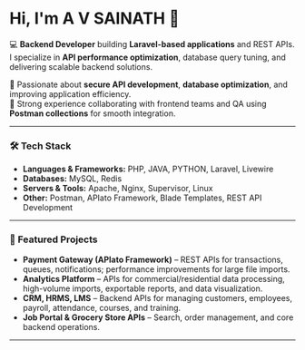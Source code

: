 # Hi, I'm A V SAINATH 👋  

💻 **Backend Developer** building **Laravel-based applications** and REST APIs. I specialize in **API performance optimization**, database query tuning, and delivering scalable backend solutions.  

🔹 Passionate about **secure API development**, **database optimization**, and improving application efficiency.  
🔹 Strong experience collaborating with frontend teams and QA using **Postman collections** for smooth integration.  

---

### 🛠 Tech Stack  
- **Languages & Frameworks:** PHP, JAVA, PYTHON, Laravel, Livewire 
- **Databases:** MySQL, Redis  
- **Servers & Tools:** Apache, Nginx, Supervisor, Linux  
- **Other:** Postman, APIato Framework, Blade Templates, REST API Development  

---

### 📌 Featured Projects  
- **Payment Gateway (APIato Framework)** – REST APIs for transactions, queues, notifications; performance improvements for large file imports.  
- **Analytics Platform** – APIs for commercial/residential data processing, high-volume imports, exportable reports, and data visualization.  
- **CRM, HRMS, LMS** – Backend APIs for managing customers, employees, payroll, attendance, courses, and training.  
- **Job Portal & Grocery Store APIs** – Search, order management, and core backend operations.  

---
